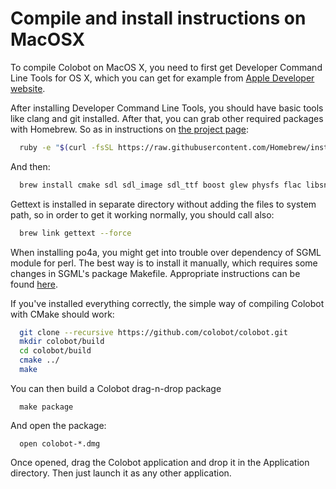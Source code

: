 # Compile and install instructions on MacOSX

To compile Colobot on MacOS X, you need to first get Developer Command Line Tools for OS X, which you can get for example from [Apple Developer website](https://developer.apple.com/xcode/downloads/).

After installing Developer Command Line Tools, you should have basic tools like clang and git installed. After that, you can grab other required packages with Homebrew. So as in instructions on [the project page](http://brew.sh/):
```bash
  ruby -e "$(curl -fsSL https://raw.githubusercontent.com/Homebrew/install/master/install)"
```
And then:
```bash
  brew install cmake sdl sdl_image sdl_ttf boost glew physfs flac libsndfile libvorbis vorbis-tools gettext libicns librsvg po4a
```
Gettext is installed in separate directory without adding the files to system path, so in order to get it working normally, you should call also:
```bash
  brew link gettext --force
```
When installing po4a, you might get into trouble over dependency of SGML module for perl. The best way is to install it manually, which requires some changes in SGML's package Makefile. Appropriate instructions can be found [here](http://github.com/oster/PLM/wiki/Po4a-installation-guide-on-OSX/).

If you've installed everything correctly, the simple way of compiling Colobot with CMake should work:
```bash
  git clone --recursive https://github.com/colobot/colobot.git
  mkdir colobot/build
  cd colobot/build
  cmake ../
  make
```

You can then build a Colobot drag-n-drop package
```
  make package
```
And open the package:
```
  open colobot-*.dmg
```
Once opened, drag the Colobot application and drop it in the Application directory. Then just launch it as any other application.
